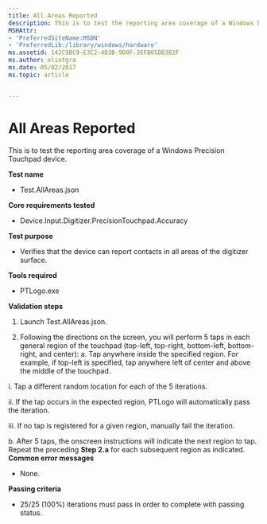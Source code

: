 ```yaml
---
title: All Areas Reported
description: This is to test the reporting area coverage of a Windows Precision Touchpad device.
MSHAttr:
- 'PreferredSiteName:MSDN'
- 'PreferredLib:/library/windows/hardware'
ms.assetid: 142C9BC9-E3C2-4D3B-9D0F-3EFB65DB3B2F
ms.author: eliotgra
ms.date: 05/02/2017
ms.topic: article


---
```


# All Areas Reported


This is to test the reporting area coverage of a Windows Precision Touchpad device.

**Test name**

-   Test.AllAreas.json

**Core requirements tested**

-   Device.Input.Digitizer.PrecisionTouchpad.Accuracy

**Test purpose**

-   Verifies that the device can report contacts in all areas of the digitizer surface.

**Tools required**

-   PTLogo.exe

**Validation steps**

1. Launch Test.AllAreas.json.

2. Following the directions on the screen, you will perform 5 taps in each general region of the touchpad (top-left, top-right, bottom-left, bottom-right, and center):
a. Tap anywhere inside the specified region. For example, if top-left is specified, tap anywhere left of center and above the middle of the touchpad.

i. Tap a different random location for each of the 5 iterations.

ii. If the tap occurs in the expected region, PTLogo will automatically pass the iteration.

iii. If no tap is registered for a given region, manually fail the iteration.

b. After 5 taps, the onscreen instructions will indicate the next region to tap. Repeat the preceding **Step 2.a** for each subsequent region as indicated.
**Common error messages**

-   None.

**Passing criteria**

-   25/25 (100%) iterations must pass in order to complete with passing status.

 

 






